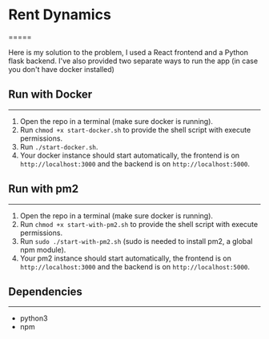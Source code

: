# Rent Dynamics 
=====

Here is my solution to the problem, I used a React frontend and a Python flask backend. I've also provided two separate ways to run the app (in case you don't have docker installed)

## Run with Docker
------------

1.  Open the repo in a terminal (make sure docker is running).
2.  Run `chmod +x start-docker.sh` to provide the shell script with execute permissions.
3.  Run `./start-docker.sh`. 
4.  Your docker instance should start automatically, the frontend is on `http://localhost:3000` and the backend is on `http://localhost:5000`.

## Run with pm2
-----

1.  Open the repo in a terminal (make sure docker is running).
2.  Run `chmod +x start-with-pm2.sh` to provide the shell script with execute permissions.
3.  Run `sudo ./start-with-pm2.sh` (sudo is needed to install pm2, a global npm module). 
4.  Your pm2 instance should start automatically, the frontend is on `http://localhost:3000` and the backend is on `http://localhost:5000`.

## Dependencies
------------

-   python3
-   npm
